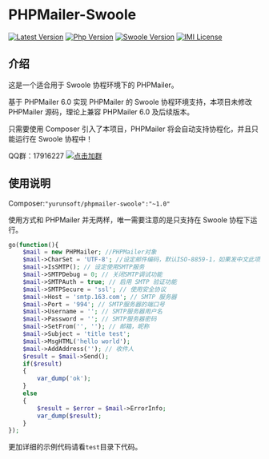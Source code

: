 # PHPMailer-Swoole

[![Latest Version](https://img.shields.io/packagist/v/yurunsoft/phpmailer-swoole.svg)](https://packagist.org/packages/yurunsoft/phpmailer-swoole)
[![Php Version](https://img.shields.io/badge/php-%3E=7.0-brightgreen.svg)](https://secure.php.net/)
[![Swoole Version](https://img.shields.io/badge/swoole-%3E=4.0.0-brightgreen.svg)](https://github.com/swoole/swoole-src)
[![IMI License](https://img.shields.io/github/license/Yurunsoft/PHPMailer-Swoole.svg)](https://github.com/Yurunsoft/PHPMailer-Swoole/blob/master/LICENSE)

## 介绍

这是一个适合用于 Swoole 协程环境下的 PHPMailer。

基于 PHPMailer 6.0 实现 PHPMailer 的 Swoole 协程环境支持，本项目未修改 PHPMailer 源码，理论上兼容 PHPMailer 6.0 及后续版本。

只需要使用 Composer 引入了本项目，PHPMailer 将会自动支持协程化，并且只能运行在 Swoole 协程中！

QQ群：17916227 [![点击加群](https://pub.idqqimg.com/wpa/images/group.png "点击加群")](https://jq.qq.com/?_wv=1027&k=5wXf4Zq)

## 使用说明

Composer:`"yurunsoft/phpmailer-swoole":"~1.0"`

使用方式和 PHPMailer 并无两样，唯一需要注意的是只支持在 Swoole 协程下运行。

```php
go(function(){
	$mail = new PHPMailer; //PHPMailer对象
	$mail->CharSet = 'UTF-8'; //设定邮件编码，默认ISO-8859-1，如果发中文此项必须设置，否则乱码
	$mail->IsSMTP(); // 设定使用SMTP服务
	$mail->SMTPDebug = 0; // 关闭SMTP调试功能
	$mail->SMTPAuth = true; // 启用 SMTP 验证功能
	$mail->SMTPSecure = 'ssl'; // 使用安全协议
	$mail->Host = 'smtp.163.com'; // SMTP 服务器
	$mail->Port = '994'; // SMTP服务器的端口号
	$mail->Username = ''; // SMTP服务器用户名
	$mail->Password = ''; // SMTP服务器密码
	$mail->SetFrom('', ''); // 邮箱，昵称
	$mail->Subject = 'title test';
	$mail->MsgHTML('hello world');
	$mail->AddAddress(''); // 收件人
	$result = $mail->Send();
	if($result)
	{
		var_dump('ok');
	}
	else
	{
		$result = $error = $mail->ErrorInfo;
		var_dump($result);
	}
});
```

更加详细的示例代码请看`test`目录下代码。